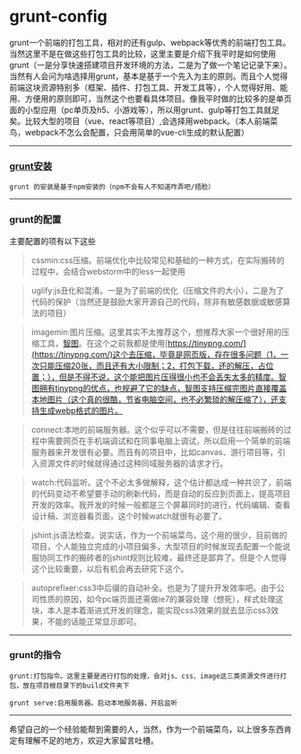 grunt-config
===========================
grunt一个前端的打包工具，相对的还有gulp、webpack等优秀的前端打包工具。当然这里不是在做这些打包工具的比较，这里主要是介绍下我平时是如何使用grunt（一是分享快速搭建项目开发环境的方法，二是为了做一个笔记记录下来）。
当然有人会问为啥选择用grunt，基本是基于一个先入为主的原则。而且个人觉得前端这块资源特别多（框架、插件、打包工具、开发工具等），个人觉得好用、能用、方便用的原则即可，当然这个也要看具体项目。像我平时做的比较多的是单页面的小型应用（pc单页及h5、小游戏等），所以用grunt、gulp等打包工具就足矣。比较大型的项目（vue、react等项目）,会选择用webpack。（本人前端菜鸟，webpack不怎么会配置，只会用简单的vue-cli生成的默认配置）
***
### [grunt安装](http://www.gruntjs.net/getting-started)
```
grunt 的安装是基于npm安装的（npm不会有人不知道咋弄吧/捂脸）
```
***

### grunt的配置

主要配置的项有以下这些
>cssmin:css压缩。前端优化中比较常见和基础的一种方式，在实际搬砖的过程中，会结合webstorm中的less一起使用

>uglify:js丑化和混淆。一是为了前端的优化（压缩文件的大小），二是为了代码的保护（当然还是鼓励大家开源自己的代码，除非有敏感数据或敏感算法的项目）

>imagemin:图片压缩。这里其实不太推荐这个，想推荐大家一个很好用的压缩工具，[智图](http://zhitu.isux.us/index.php/preview/download)。在这个之前我都是使用[https://tinypng.com/](https://tinypng.com/)这个去压缩，毕竟是网页版，存在很多问题（1，一次只能压缩20张，而且还有大小限制；2，打包下载，还的解压，占位置；），但是不得不说，这个能把图片压得很小也不会丢失太多的精度。智图拥有tinypng的优点，也规避了它的缺点，智图支持压缩完图片直接覆盖本地图片（这个真的很酷，节省电脑空间，也不必繁琐的解压缩了），还支持生成webp格式的图片。

>connect:本地的前端服务器。这个似乎可以不需要，但是往往前端搬砖的过程中需要网页在手机端调试和在同事电脑上调试，所以启用一个简单的前端服务器来开发很有必要。而且有的项目中，比如canvas、游行项目等，引入资源文件的时候就得通过这种同域服务器的请求才行。   

>watch:代码监听。这个不必太多做解释，这个估计都达成一种共识了，前端的代码变动不希望要手动的刷新代码，而是自动的反应到页面上，提高项目开发的效率。我开发的时候一般都是三个屏幕同时的进行，代码编辑、查看设计稿、浏览器看页面，这个时候watch就很有必要了。

>jshint:js语法检查。说实话，作为一个前端菜鸟，这个用的很少，目前做的项目，个人能独立完成的小项目偏多，大型项目的时候发现去配置一个能说服协同工作的搬砖者的jshint规则比较难，最终还是鄙弃了。但是个人觉得这个比较重要，以后有机会再去研究下这个。


>autoprefixer:css3中后缀的自动补全。也是为了提升开发效率吧。由于公司性质的原因，如今pc端页面还需做ie7的兼容处理（想死），样式处理这块，本人是本着渐进式开发的理念，能实现css3效果的就去显示css3效果，不能的话能正常显示即可。

***
### grunt的指令
```
grunt:打包指令。这里主要是进行打包的处理，会对js、css、image这三类资源文件进行打包，放在项目根目录下的build文件夹下
```
```
grunt serve:启用服务器。启动本地服务器，开启监听
```

--------------------------------
希望自己的一个经验能帮到需要的人，当然，作为一个前端菜鸟，以上很多东西肯定有理解不足的地方，欢迎大家留言吐槽。




